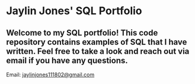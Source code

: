 # Jaylin Jones' SQL Portfolio

## Welcome to my SQL portfolio! This code repository contains examples of SQL that I have written. Feel free to take a look and reach out via email if you have any questions.
Email: jaylinjones111802@gmail.com
